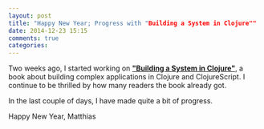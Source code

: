 ```yaml
---
layout: post
title: "Happy New Year; Progress with "Building a System in Clojure""
date: 2014-12-23 15:15
comments: true
categories: 
---
```

Two weeks ago, I started working on **["Building a System in Clojure"](https://leanpub.com/building-a-system-in-clojure)**, a book about building complex applications in Clojure and ClojureScript. I continue to be thrilled by how many readers the book already got.

<!-- more -->

In the last couple of days, I have made quite a bit of progress.


Happy New Year,
Matthias
